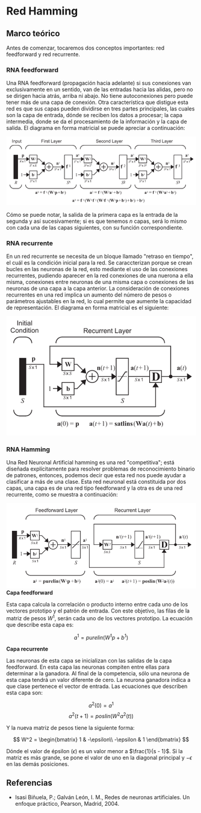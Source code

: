 # Red Hamming
## Marco teórico

Antes de comenzar, tocaremos dos conceptos importantes: red feedforward y red recurrente.

### RNA feedforward

Una RNA feedforward (propagación hacia adelante) si sus conexiones van exclusivamente en un sentido, van de las entradas hacia las alidas, pero no se dirigen hacia atrás, arriba ni abajo. No tiene autoconexiones pero puede tener más de una capa de conexión. Otra característica que distigue esta red es que sus capas pueden dividirse en tres partes principales, las cuales son la capa de entrada, dónde se reciben los datos a procesar; la capa intermedia, donde se da el procesamiento de la información y la capa de salida. El diagrama en forma matricial se puede apreciar a continuación:

![Red Feedforward](../extras/feedforward.png "Red Feedforward")

Cómo se puede notar, la salida de la primera capa es la entrada de la segunda y así sucesivamente; si es que tenemos $n$ capas, será lo mismo con cada una de las capas siguientes, con su función correspondiente.

### RNA recurrente

En un red recurrente se necesita de un bloque llamado "retraso en tiempo", el cuál es la condición inicial para la red. Se caraccterizan porque se crean bucles en las neuronas de la red, esto mediante el uso de las conexiones recurrentes, pudiendo aparecer en la red conexiones de una nuerona a ella misma, conexiones entre neuronas de una misma capa o conexiones de las neuronas de una capa a la capa anterior. La consideración de conexiones recurrentes en una red implica un aumento del número de pesos o parámetros ajustables en la red, lo cual permite que aumente la capacidad de representación. El diagrama en forma matricial es el siguiente:

![Red Recurrente](../extras/recurrentLayer.png "Red Recurrente")

### RNA Hamming

Una Red Neuronal Artificial hamming es una red "competitiva"; está diseñada explícitamente para resolver problemas de reconocimiento binario de patrones, entonces, podemos decir que esta red nos puede ayudar a clasificar a más de una clase. Esta red neuronal está constituida por dos capas, una capa es de una red tipo feedforward y la otra es de una red recurrente, como se muestra a continuación:

![Red Hamming](../extras/HammingNetwork.png "Red Hamming")
**Capa feedforward**

Esta capa calcula la correlación o producto interno entre cada uno de los vectores prototipo y el patrón de entrada. Con este objetivo, las filas de la matriz de pesos $W^1$, serán cada uno de los vectores prototipo. La ecuación que describe esta capa es:

$$a^1 = purelin(W^1p + b^1)$$

**Capa recurrente**

Las neuronas de esta capa se inicializan con las salidas de la capa feedforward. En esta capa las neuronas compiten entre ellas para determinar a la ganadora. Al final de la competencia, sólo una neurona de esta capa tendrá un valor diferente de cero. La neurona ganadora indica a que clase pertenece el vector de entrada. Las ecuaciones que describen esta capa son:

$$a^2(0) = a^1$$
$$a^2(t +1) = poslin(W^2a^2(t))$$

Y la nueva matriz de pesos tiene la siguiente forma:

$$
W^2 = 
\begin{bmatrix}
1 & -\epsilon\\
-\epsilon & 1
\end{bmatrix}
$$

Dónde el valor de épsilon ($\epsilon$) es un valor menor a $\frac{1}{s - 1}$. Si la matriz es más grande, se pone el valor de uno en la diagonal principal y $-\epsilon$ en las demás posiciones.

## Referencias
- Isasi Biñuela, P.; Galván León, I. M., Redes de neuronas artificiales. Un enfoque práctico, Pearson, Madrid, 2004.
